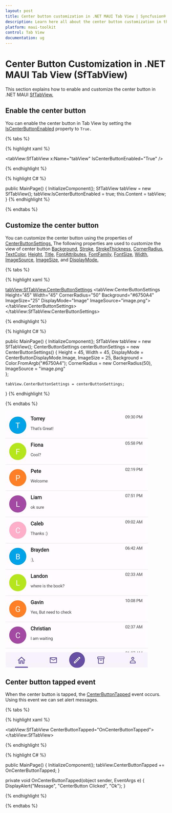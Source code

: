 ```yaml
---
layout: post
title: Center button customization in .NET MAUI Tab View | Syncfusion®
description: Learn here all about the center button customization in the Syncfusion® .NET MAUI Tab View(SfTabView) control.
platform: maui-toolkit
control: Tab View
documentation: ug
---
```


# Center Button Customization in .NET MAUI Tab View (SfTabView)

This section explains how to enable and customize the center button in .NET MAUI [SfTabView.](https://help.syncfusion.com/cr/maui-toolkit/Syncfusion.Maui.Toolkit.TabView.SfTabView.html)

## Enable the center button 

You can enable the center button in Tab View by setting the [IsCenterButtonEnabled](https://help.syncfusion.com/cr/maui-toolkit/Syncfusion.Maui.Toolkit.TabView.SfTabView.html#Syncfusion_Maui_Toolkit_TabView_SfTabView_IsCenterButtonEnabled) property to `True.`

{% tabs %}

{% highlight xaml %}

<tabView:SfTabView x:Name="tabView"
                   IsCenterButtonEnabled="True" />

{% endhighlight %}

{% highlight C# %}

public MainPage()
{
    InitializeComponent();
    SfTabView tabView = new SfTabView();
    tabView.IsCenterButtonEnabled = true;
    this.Content = tabView;
}
{% endhighlight %}

{% endtabs %}

## Customize the center button

You can customize the center button using the properties of [CenterButtonSettings.](https://help.syncfusion.com/cr/maui-toolkit/Syncfusion.Maui.Toolkit.TabView.CenterButtonSettings.html) The following properties are used to customize the view of center button [Background](https://help.syncfusion.com/cr/maui-toolkit/Syncfusion.Maui.Toolkit.TabView.CenterButtonSettings.html#Syncfusion_Maui_Toolkit_TabView_CenterButtonSettings_Background), [Stroke](https://help.syncfusion.com/cr/maui-toolkit/Syncfusion.Maui.Toolkit.TabView.CenterButtonSettings.html#Syncfusion_Maui_Toolkit_TabView_CenterButtonSettings_Stroke), [StrokeThickness](https://help.syncfusion.com/cr/maui-toolkit/Syncfusion.Maui.Toolkit.TabView.CenterButtonSettings.html#Syncfusion_Maui_Toolkit_TabView_CenterButtonSettings_StrokeThickness), [CornerRadius](https://help.syncfusion.com/cr/maui-toolkit/Syncfusion.Maui.Toolkit.TabView.CenterButtonSettings.html#Syncfusion_Maui_Toolkit_TabView_CenterButtonSettings_CornerRadius), [TextColor](https://help.syncfusion.com/cr/maui-toolkit/Syncfusion.Maui.Toolkit.TabView.CenterButtonSettings.html#Syncfusion_Maui_Toolkit_TabView_CenterButtonSettings_TextColor), [Height](https://help.syncfusion.com/cr/maui-toolkit/Syncfusion.Maui.Toolkit.TabView.CenterButtonSettings.html#Syncfusion_Maui_Toolkit_TabView_CenterButtonSettings_Height), [Title](https://help.syncfusion.com/cr/maui-toolkit/Syncfusion.Maui.Toolkit.TabView.CenterButtonSettings.html#Syncfusion_Maui_Toolkit_TabView_CenterButtonSettings_Title), [FontAttributes](https://help.syncfusion.com/cr/maui-toolkit/Syncfusion.Maui.Toolkit.TabView.CenterButtonSettings.html#Syncfusion_Maui_Toolkit_TabView_CenterButtonSettings_FontAttributes), [FontFamily](https://help.syncfusion.com/cr/maui-toolkit/Syncfusion.Maui.Toolkit.TabView.CenterButtonSettings.html#Syncfusion_Maui_Toolkit_TabView_CenterButtonSettings_FontFamily), [FontSize](https://help.syncfusion.com/cr/maui-toolkit/Syncfusion.Maui.Toolkit.TabView.CenterButtonSettings.html#Syncfusion_Maui_Toolkit_TabView_CenterButtonSettings_FontSize), [Width](https://help.syncfusion.com/cr/maui-toolkit/Syncfusion.Maui.Toolkit.TabView.CenterButtonSettings.html#Syncfusion_Maui_Toolkit_TabView_CenterButtonSettings_Width), [ImageSource](https://help.syncfusion.com/cr/maui-toolkit/Syncfusion.Maui.Toolkit.TabView.CenterButtonSettings.html#Syncfusion_Maui_Toolkit_TabView_CenterButtonSettings_ImageSource), [ImageSize](https://help.syncfusion.com/cr/maui-toolkit/Syncfusion.Maui.Toolkit.TabView.CenterButtonSettings.html#Syncfusion_Maui_Toolkit_TabView_CenterButtonSettings_ImageSize), and [DisplayMode.](https://help.syncfusion.com/cr/maui-toolkit/Syncfusion.Maui.Toolkit.TabView.CenterButtonSettings.html#Syncfusion_Maui_Toolkit_TabView_CenterButtonSettings_DisplayMode)

{% tabs %}

{% highlight xaml %}

<tabView:SfTabView.CenterButtonSettings>
  <tabView:CenterButtonSettings Height="45"
                                Width="45"
                                CornerRadius="50"
                                Background="#6750A4"
                                ImageSize="25"
                                DisplayMode="Image"
                                ImageSource="image.png">
  </tabView:CenterButtonSettings>
</tabView:SfTabView.CenterButtonSettings>

{% endhighlight %}

{% highlight C# %}

public MainPage()
{
    InitializeComponent();
    SfTabView tabView = new SfTabView();
    CenterButtonSettings centerButtonSettings = new CenterButtonSettings()
    {
        Height = 45,
        Width = 45,
        DisplayMode = CenterButtonDisplayMode.Image,
        ImageSize = 25,
        Background = Color.FromArgb("#6750A4");
        CornerRadius = new CornerRadius(50),
        ImageSource = "image.png"        
    };

    tabView.CenterButtonSettings = centerButtonSettings;
}
{% endhighlight %}

{% endtabs %}

![.NET MAUI Customize the center button](images/CenterButton-Customizaton.jpg) 

## Center button tapped event

When the center button is tapped, the [CenterButtonTapped](https://help.syncfusion.com/cr/maui-toolkit/Syncfusion.Maui.Toolkit.TabView.SfTabView.html#Syncfusion_Maui_Toolkit_TabView_SfTabView_CenterButtonTapped) event occurs. Using this event we can set alert messages.

{% tabs %}

{% highlight xaml %}

<tabView:SfTabView CenterButtonTapped="OnCenterButtonTapped">
</tabView:SfTabView>

{% endhighlight %}

{% highlight C# %}

public MainPage()
{
    InitializeComponent();
    tabView.CenterButtonTapped += OnCenterButtonTapped;
}

private void OnCenterButtonTapped(object sender, EventArgs e)
{
    DisplayAlert("Message", "CenterButton Clicked", "Ok");
}

{% endhighlight %}

{% endtabs %}
